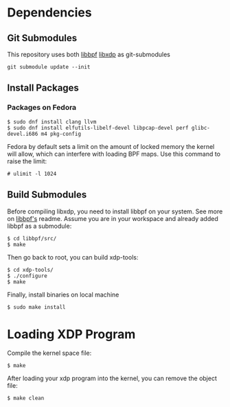 # Dependencies
## Git Submodules
This repository uses both [libbpf](https://github.com/libbpf/libbpf/) [libxdp](https://github.com/xdp-project/xdp-tools/) as git-submodules
```
git submodule update --init
```
## Install Packages
### Packages on Fedora
```
$ sudo dnf install clang llvm
$ sudo dnf install elfutils-libelf-devel libpcap-devel perf glibc-devel.i686 m4 pkg-config
```
Fedora by default sets a limit on the amount of locked memory the kernel will allow, which can interfere with loading BPF maps. Use this command to raise the limit:
```
# ulimit -l 1024
```
## Build Submodules
Before compiling libxdp, you need to install libbpf on your system. See more on [libbpf's](https://github.com/libbpf/libbpf) readme.
Assume you are in your workspace and already added libbpf as a submodule:
```
$ cd libbpf/src/
$ make
```
Then go back to root, you can build xdp-tools:
```
$ cd xdp-tools/
$ ./configure
$ make
```
Finally, install binaries on local machine
```
$ sudo make install
```
# Loading XDP Program
Compile the kernel space file:
```
$ make
```
After loading your xdp program into the kernel, you can remove the object file:
```
$ make clean
```